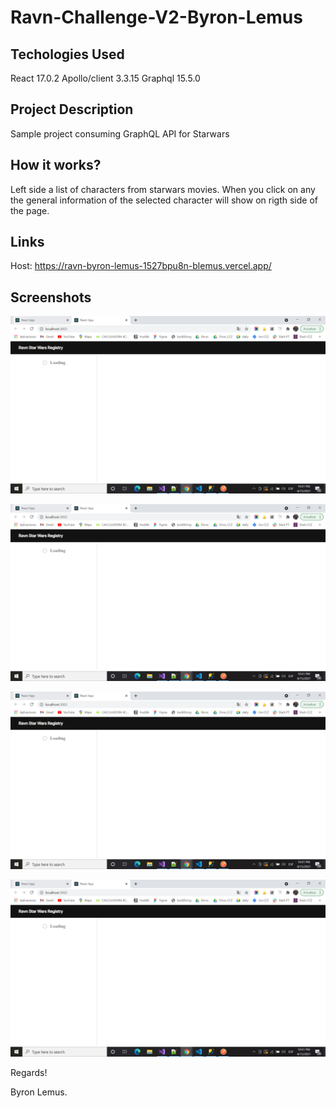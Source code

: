 # Ravn-Challenge-V2-Byron-Lemus

## Techologies Used
  React 17.0.2
  Apollo/client 3.3.15
  Graphql 15.5.0

## Project Description
Sample project consuming GraphQL API for Starwars

## How it works?
Left side a list of characters from starwars movies. When you click on any the general information of the selected character will show on rigth side of the page.

## Links
  Host: https://ravn-byron-lemus-1527bpu8n-blemus.vercel.app/

## Screenshots

![Main Page](https://github.com/brlemus/Ravn-Challenge-V2-Byron-Lemus/blob/master/src/assets/images/screenshots1.PNG?raw=true)

![Main Page](https://github.com/brlemus/Ravn-Challenge-V2-Byron-Lemus/blob/master/src/assets/images/screenshots1.PNG?raw=true)

![Main Page](https://github.com/brlemus/Ravn-Challenge-V2-Byron-Lemus/blob/master/src/assets/images/screenshots1.PNG?raw=true)

![Main Page](https://github.com/brlemus/Ravn-Challenge-V2-Byron-Lemus/blob/master/src/assets/images/screenshots1.PNG?raw=true)

Regards!

Byron Lemus.
